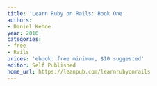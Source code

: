 ```yaml
---
title: 'Learn Ruby on Rails: Book One'
authors:
- Daniel Kehoe
year: 2016
categories:
- free
- Rails
prices: 'ebook: free minimum, $10 suggested'
editor: Self Published
home_url: https://leanpub.com/learnrubyonrails
---
```

